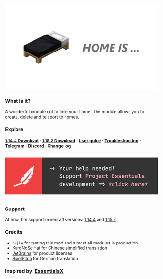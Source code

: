 ![](https://github.com/ProjectEssentials/ProjectEssentials-Assets/raw/ASSETS-20-Q2/assets/specific/home/header.png)

### What is it?

A wonderful module not to lose your home! The module allows you to create, delete and teleport to homes.

### Explore

#### [1.14.4 Download](https://github.com/ProjectEssentials/ProjectEssentials-Home/releases/download/2.0.0%2BMC-1.14.4/Project.Essentials.Home-2.0.0+MC-1.14.4.jar) · [1.15.2 Download](https://github.com/ProjectEssentials/ProjectEssentials-Home/releases/download/2.0.0%2BMC-1.15.2/Project.Essentials.Home-2.0.0+MC-1.15.2.jar) · [User guide](https://mairwunnx.gitbook.io/project-essentials/project-essentials-home#how-to-install) · [Troubleshooting](https://github.com/ProjectEssentials/ProjectEssentials-Home/issues/new/choose) · [Telegram](https://t.me/minecraftforge) · [Discord](https://discord.gg/VU9XZAt) · [Change log](changelog.md)

[![](https://github.com/ProjectEssentials/ProjectEssentials-Assets/raw/ASSETS-20-Q2/assets/common/support.png)](https://gist.github.com/MairwunNx/fda95062618db6880ef8ee06e1bba54f)

### Support

At now, I'm support minecraft versions: [1.14.4](https://github.com/ProjectEssentials/ProjectEssentials-Home/tree/MC-1.14.4) and [1.15.2](https://github.com/ProjectEssentials/ProjectEssentials-Home/tree/MC-1.15.2).

### Credits

- `hujle` for testing this mod and almost all modules in production
- [KuroNoSeiHai](https://github.com/KuroNoSeiHai) for Chinese simplified translation
- [JetBrains](https://www.jetbrains.com/) for product licenses
- [BixelPitch](https://github.com/BixelPitch) for German translation

### Inspired by: [EssentialsX](https://github.com/EssentialsX)
